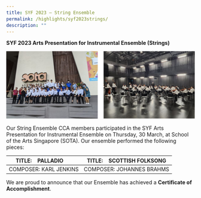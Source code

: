 ```yaml
---
title: SYF 2023 – String Ensemble
permalink: /highlights/syf2023strings/
description: ""
---
```

**SYF 2023 Arts Presentation for Instrumental Ensemble (Strings)**  

![](/images/stringcollage.JPG)

Our String Ensemble CCA members participated in the SYF Arts Presentation for Instrumental Ensemble on Thursday, 30 March, at School of the Arts Singapore (SOTA). Our ensemble performed the following pieces:  


| TITLE:    PALLADIO       | TITLE:    SCOTTISH FOLKSONG  | 
| -------- | -------- | 
| COMPOSER: KARL JENKINS    | COMPOSER: JOHANNES BRAHMS   | 


We are proud to announce that our Ensemble has achieved a **Certificate of Accomplishment**.